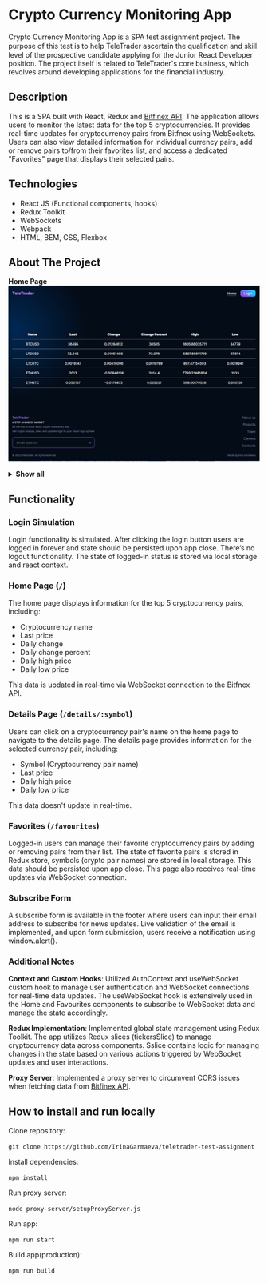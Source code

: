 # Crypto Currency Monitoring App

Crypto Currency Monitoring App is a SPA test assignment project. The purpose of this test is to help TeleTrader ascertain the qualiﬁcation and skill level of the prospective candidate applying for the Junior React Developer position.
The project itself is related to TeleTrader's core business, which revolves around developing applications for the financial industry.

## Description

This is a SPA built with React, Redux and [Bitfinex API](https://docs.bitfinex.com/docs). The application allows users to monitor the latest data for the top 5 cryptocurrencies. It provides real-time updates for cryptocurrency pairs from Bitfnex using WebSockets. Users can also view detailed information for individual currency pairs, add or remove pairs to/from their favorites list, and access a dedicated "Favorites" page that displays their selected pairs.

## Technologies

* React JS (Functional components, hooks)
* Redux Toolkit
* WebSockets
* Webpack
* HTML, BEM, CSS, Flexbox

## About The Project
<b>Home Page</b>
<img src="./src/assets/images/projectScreens/homePage.jpg">
<details><summary><b>Show all</b></summary>
<b>Details Page for authorized users</b>
<img src="./src/assets/images/projectScreens/detailsPageForLoggedUser.jpg">
<b>Details Page for unauthorized users</b>
<img src="./src/assets/images/projectScreens/detailsPageForUnauthorizedUsers.jpg">
<b>Favourites Page</b>
<img src="./src/assets/images/projectScreens/favouritesPage.jpg">
<p><b>Live email validation</b></p>
<img src="./src/assets/images/projectScreens/emailValidation.jpg" width="700" height="400">

</details>

## Functionality

### Login Simulation
Login functionality is simulated. After clicking the login button users are logged in forever and state should be persisted upon app close. There’s no logout functionality. The state of logged-in status is stored via local storage and react context.


### Home Page (`/`)
The home page displays information for the top 5 cryptocurrency pairs, including:

 - Cryptocurrency name
 - Last price
 - Daily change
 - Daily change percent
 - Daily high price
 - Daily low price

This data is updated in real-time via WebSocket connection to the Bitfnex API.

### Details Page (`/details/:symbol`)
Users can click on a cryptocurrency pair's name on the home page to navigate to the details page. The details page provides information for the selected currency pair, including:

 - Symbol (Cryptocurrency pair name)
 - Last price
 - Daily high price
 - Daily low price

This data doesn't update in real-time.

### Favorites (`/favourites`)
Logged-in users can manage their favorite cryptocurrency pairs by adding or removing pairs from their list. The state of favorite pairs is stored in Redux store, symbols (crypto pair names) are stored in local storage. This data should be persisted upon app close. This page also receives real-time updates via WebSocket connection.

### Subscribe Form
A subscribe form is available in the footer where users can input their email address to subscribe for news updates. Live validation of the email is implemented, and upon form submission, users receive a notification using window.alert().

### Additional Notes
**Context and Custom Hooks**: Utilized AuthContext and useWebSocket custom hook to manage user authentication and WebSocket connections for real-time data updates. The useWebSocket hook is extensively used in the Home and Favourites components to subscribe to WebSocket data and manage the state accordingly.

**Redux Implementation**: Implemented global state management using Redux Toolkit. The app utilizes Redux slices (tickersSlice) to manage cryptocurrency data across components. Sslice contains logic for managing changes in the state based on various actions triggered by WebSocket updates and user interactions.

**Proxy Server**: Implemented a proxy server to circumvent CORS issues when fetching data from [Bitfinex API](https://docs.bitfinex.com/docs).



## How to install and run locally

Clone repository:

  `git clone https://github.com/IrinaGarmaeva/teletrader-test-assignment`

Install dependencies:

  `npm install`

Run proxy server:

  `node proxy-server/setupProxyServer.js`

Run app:

  `npm run start`

Build app(production):

  `npm run build`


